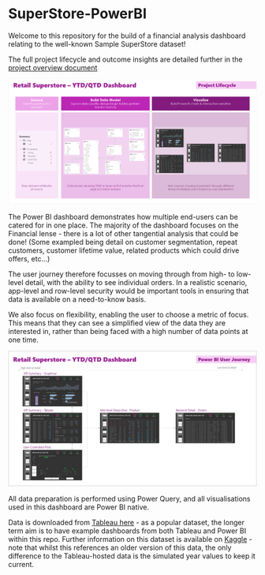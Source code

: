 # SuperStore-PowerBI
Welcome to this repository for the build of a financial analysis dashboard relating to the well-known Sample SuperStore dataset!

The full project lifecycle and outcome insights are detailed further in the [project overview document](./docs/ProjectSummary.pdf)

![Project Lifecycle](./docs/images/ProjectLifecycle.png)

The Power BI dashboard demonstrates how multiple end-users can be catered for in one place. The majority of the dashboard focuses on the Financial lense - there is a lot of other tangential analysis that could be done! (Some exampled being detail on customer segmentation, repeat customers, customer lifetime value, related products which could drive offers, etc...)

The user journey therefore focusses on moving through from high- to low- level detail, with the ability to see individual orders. In a realistic scenario, app-level and row-level security would be important tools in ensuring that data is available on a need-to-know basis.

We also focus on flexibility, enabling the user to choose a metric of focus. This means that they can see a simplified view of the data they are interested in, rather than being faced with a high number of data points at one time.

![Power BI Dashboard User Journey](./docs/images/UserJourney.png)

All data preparation is performed using Power Query, and all visualisations used in this dashboard are Power BI native.

Data is downloaded from [Tableau here](https://www.tableau.com/sites/default/files/2021-05/Sample%20-%20Superstore.xls) - as a popular dataset, the longer term aim is to have example dashboards from both Tableau and Power BI within this repo. Further information on this dataset is available on [Kaggle](https://www.kaggle.com/datasets/vivek468/superstore-dataset-final) - note that whilst this references an older version of this data, the only difference to the Tableau-hosted data is the simulated year values to keep it current.